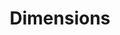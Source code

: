 ---
layout: default
bigquery: https://console.cloud.google.com/bigquery?p=covid-19-dimensions-ai&page=table&d=data&t=publications
contributors: Digital Science, https://www.digital-science.com/
cost: Free for personal, non-commercial use.
description: Dimensions contains more than 100 million publications, ranging from
  articles published in scholarly journals, books and book chapters, to preprints
  and conference proceedings. All publications are contextualized with linked data
  sets, funding, publications, patents, clinical trials, and policy documents. You
  can also view associated categories, funders, institutions, and researcher profiles.
documentation: https://docs.dimensions.ai/bigquery/index.html
last_edit: 04/13/2022, 06:30:15
location: https://www.dimensions.ai/products/free/
maintained_by: Digital Science, https://www.digital-science.com/
schema_fields:
- organisation_details
- funder_org_countries
- associated_publication_arxiv_id
- end_year
- issue
- isbn
- repository_name
- publication_year
- category_icrp_ct
- resulting_publication_doi
- date_inserted
- filing_status
- original_assignee_orgs
- resulting_publication_ids
- funding_cny
- publication_ids
- labels
- date_modified
- grant_number
- category_hrcs_hc
- type
- types
- kind
- description
- funding_jpy
- category_for
- embargo_date
- legal_status
- reference_ids
- research_org_country_names
- category_rcdc
- filing_date
- funder_countries
- links
- conference
- category_hrcs_rac
- repository_id
- pages
- parent_id
- license
- supporting_grant_ids
- date
- editors
- family_members_ids
- investigators
- acknowledgements
- metrics
- associated_publication_pmid
- repository_url
- original_assignee_countries
- publication_date
- granted_date
- pmid
- email_address
- book_title
- inventor_names
- volume
- original_title
- relationships
- journal
- foa_number
- address
- current_assignee
- priority_year
- start_year
- altmetrics
- publisher
- patent_ids
- category_icrp_cso
- funder_org_state_codes
- funding_usd
- legal_events
- linkout
- research_orgs
- acronym
- aliases
- ipcr
- assignee_orgs
- category_hra
- original_assignee
- cpc
- cited_by_ids
- category_uoa
- date_print
- associated_publication_id
- funding_nzd
- priority_date
- researcher_ids
- application_number
- funding_gbp
- granted_year
- research_org_state_names
- expiration_date
- doi
- subtitles
- phase
- family_count
- citations_count
- funding_details
- assignee_countries
- family_id
- research_org_cities
- status
- registry
- acronyms
- date_normal
- citations
- funding_currency
- funding_aud
- funding_chf
- clinical_trial_ids
- language
- pmcid
- open_access_categories_v2
- active_years
- eisbn
- research_org_countries
- funder_org_cities
- conditions
- start_date
- interventions
- created_date
- funding_eur
- end_date
- established
- current_assignee_orgs
- citation_string
- source_id
- brief_title
- journal_lists
- title
- book_series_title
- gender
- research_org_city_names
- funding_cad
- funding_amount
- wikipedia_url
- arxiv_id
- associated_grant_ids
- funder_orgs
- category_bra
- categories
- current_assignee_countries
- authors
- filing_year
- mesh_headings
- year
- date_online
- jurisdiction
- associated_publication_doi
- funder_org_acronyms
- date_imported_gbq
- concepts
- original_abstract
- name
- mesh_terms
- id
- abstract
- proceedings_title
- funder_org
- external_ids
- open_access_categories
- expiration_year
- category_sdg
- research_org_state_codes
shortname: dimensions
tags:
- scholarly literature
- patents
- funding
- clinical trials
- academic profiles
terms_of_use: 'Use of both the Dimensions COVID-19 dataset and full Dimensions dataset
  are subject to the Dimensions Terms of use: https://www.dimensions.ai/policies-terms-legal '
title: Dimensions
uuid: dcff88bd-fe6b-4fdb-8159-809bf9d7bc1c
---